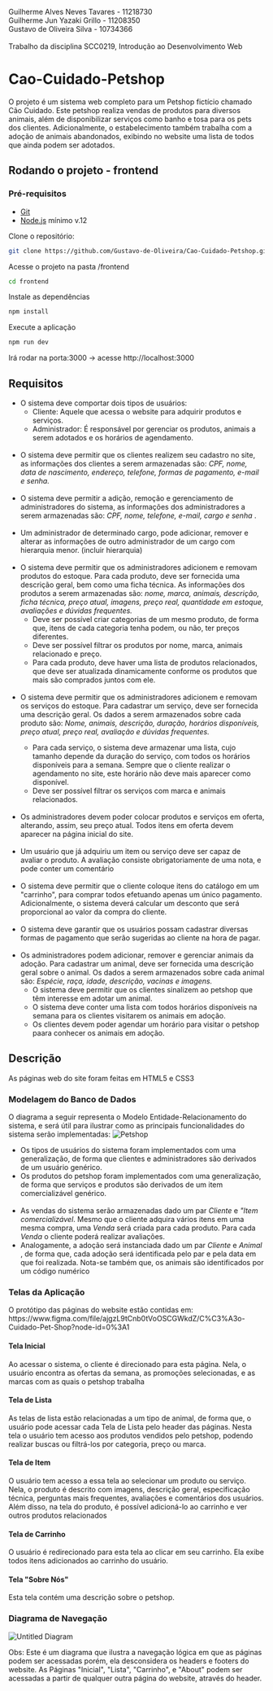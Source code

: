 Guilherme Alves Neves Tavares - 11218730 <br>
Guilherme Jun Yazaki Grillo - 11208350 <br>
Gustavo de Oliveira Silva  - 10734366 <br>
<br>
Trabalho da disciplina SCC0219, Introdução ao Desenvolvimento Web
# Cao-Cuidado-Petshop
  <p>   O projeto é um sistema web completo para um Petshop fictício chamado Cão Cuidado. Este petshop realiza vendas de produtos para diversos animais, além de disponibilizar serviços como banho e tosa para os pets dos clientes. Adicionalmente, o estabelecimento também trabalha com a adoção de animais abandonados, exibindo no website uma lista de todos que ainda podem ser adotados. </p>
 
## Rodando o projeto - frontend
### Pré-requisitos
* [Git](https://git-scm.com)
* [Node.js](https://nodejs.org/en/) mínimo v.12

Clone o repositório:
```bash
git clone https://github.com/Gustavo-de-Oliveira/Cao-Cuidado-Petshop.git
```
Acesse o projeto na pasta /frontend
```bash
cd frontend
```
Instale as dependências
```bash
npm install
```
Execute a aplicação
```bash
npm run dev
```
Irá rodar na porta:3000 -> acesse http://localhost:3000
 
## Requisitos
<p> <ul>
 
  <li> O sistema deve comportar dois tipos de usuários:
      <ul>
        <li> Cliente: Aquele que acessa o website para adquirir produtos e serviços.</li>
        <li> Administrador: É responsável por gerenciar os produtos, animais a serem adotados e os horários de agendamento.</li>
      </ul>
  </li> <br>
 
  <li> O sistema deve permitir que os clientes realizem seu cadastro no site, as informações dos clientes a serem armazenadas são: <i> CPF, nome, data de nascimento, endereço, telefone, formas de pagamento, e-mail e senha.</i> </li><br>
    
  <li> O sistema deve permitir a adição, remoção e gerenciamento de administradores do sistema, as informações dos administradores a serem armazenadas são: <i> CPF, nome, telefone, e-mail, cargo e senha </i>.</li><br>
 
  <li> Um administrador de determinado cargo, pode adicionar, remover e alterar as informações de outro administrador de um cargo com hierarquia menor. (incluir hierarquia)</li> <br>
 
  <li> O sistema deve permitir que os administradores adicionem e removam produtos do estoque. Para cada produto, deve ser fornecida uma descrição geral, bem como uma ficha técnica. As informações dos produtos a serem armazenadas são: <i> nome, marca, animais, descrição, ficha técnica, preço atual, imagens, preço real, quantidade em estoque, avaliações e dúvidas frequentes.</i>
   <ul>
     <li> Deve ser possível criar categorias de um mesmo produto, de forma que, itens de cada categoria tenha podem, ou não, ter preços diferentes. </li>
     <li> Deve ser possível filtrar os produtos por nome, marca, animais relacionado e preço. </li>
     <li> Para cada produto, deve haver uma lista de produtos relacionados, que deve ser atualizada dinamicamente conforme os produtos que mais são comprados juntos com ele.</li>
   </ul>
  </li><br>
 
  <li> O sistema deve permitir que os administradores adicionem e removam os serviços do estoque. Para cadastrar um serviço, deve ser fornecida uma descrição geral. Os dados a serem armazenados sobre cada produto são: <i> Nome, animais, descrição, duração, horários disponíveis, preço atual, preço real, avaliação e dúvidas frequentes.</i></li>
  <ul>
    <li> Para cada serviço, o sistema deve armazenar uma lista, cujo tamanho depende da duração do serviço, com todos os horários disponíveis para a semana. Sempre que o cliente realizar o agendamento no site, este horário não deve mais aparecer como disponível. </li>
    <li> Deve ser possível filtrar os serviços com marca e animais relacionados.
  </ul>
  </li><br>
 
  <li> Os administradores devem poder colocar produtos e serviços em oferta, alterando, assim, seu preço atual. Todos itens em oferta devem aparecer na página inicial do site.</li><br>
 
  <li> Um usuário que já adquiriu um item ou serviço deve ser capaz de avaliar o produto. A avaliação consiste obrigatoriamente de uma nota, e pode conter um comentário </li><br>
 
  <li> O sistema deve permitir que o cliente coloque itens do catálogo em um "carrinho", para comprar todos efetuando apenas um único pagamento. Adicionalmente, o sistema deverá calcular um desconto que será proporcional ao valor da compra do cliente. </li> <br>
 
  <li> O sistema deve garantir que os usuários possam cadastrar diversas formas de pagamento que serão sugeridas ao cliente na hora de pagar.</li><br>
 
  <li> Os administradores podem adicionar, remover e gerenciar animais da adoção. Para cadastrar um animal, deve ser fornecida uma descrição geral sobre o animal. Os dados a serem armazenados sobre cada animal são: <i> Espécie, raça, idade, descrição, vacinas e imagens.</i> 
    <ul>
      <li> O sistema deve permitir que os clientes sinalizem ao petshop que têm interesse em adotar um animal.</li>
      <li> O sistema deve conter uma lista com todos horários disponíveis na semana para os clientes visitarem os animais em adoção.</li>
      <li> Os clientes devem poder agendar um horário para visitar o petshop paara conhecer os animais em adoção. </li>
    </ul>
  </li>
</ul>
</p>
 
 ## Descrição
 <p>
 As páginas web do site foram feitas em HTML5 e CSS3

 
 ### Modelagem do Banco de Dados
 O diagrama a seguir representa o Modelo Entidade-Relacionamento do sistema, e será útil para ilustrar como as principais funcionalidades do sistema serão implementadas:
![Petshop](https://user-images.githubusercontent.com/48142112/119704277-d584fb80-be2d-11eb-8332-bfcf128ac8c1.png)

 <ul>
  <li> Os tipos de usuários do sistema foram implementados com uma generalização, de forma que clientes e administradores são derivados de um usuário genérico.</li> 
  <li> Os produtos do petshop foram implementados com uma generalização, de forma que serviços e produtos são derivados de um item comercializável genérico.</li><br>
  <li> As vendas do sistema serão armazenadas dado um par <i>Cliente</i> e <i>"Item comercializável</i>. Mesmo que o cliente adquira vários itens em uma mesma compra, uma <i>Venda</i> será criada para cada produto. Para cada <i> Venda </i> o cliente poderá realizar avaliações. </li>
  <li> Analogamente, a adoção será instanciada dado um par <i> Cliente </i> e <i> Animal </i>, de forma que, cada adoção será identificada pelo par e pela data em que foi realizada. Nota-se também que, os animais são identificados por um código numérico</li>
 </ul>
</p>

### Telas da Aplicação
<p> O protótipo das páginas do website estão contidas em: https://www.figma.com/file/ajgzL9tCnb0tVoOSCGWkdZ/C%C3%A3o-Cuidado-Pet-Shop?node-id=0%3A1 </p>

#### Tela Inicial
  <p> Ao acessar o sistema, o cliente é direcionado para esta página. Nela, o usuário encontra as ofertas da semana, as promoções selecionadas, e as marcas com as quais o petshop trabalha </p>
  
#### Tela de Lista
  <p> As telas de lista estão relacionadas a um tipo de animal, de forma que, o usuário pode acessar cada Tela de Lista pelo header das páginas. Nesta tela o usuário tem acesso aos produtos vendidos pelo petshop, podendo realizar buscas ou filtrá-los por categoria, preço ou marca.</p>
  
#### Tela de Item
  <p> O usuário tem acesso a essa tela ao selecionar um produto ou serviço. Nela, o produto é descrito com imagens, descrição geral, especificação técnica, perguntas mais frequentes, avaliações e comentários dos usuários. Além disso, na tela do produto, é possível adicioná-lo ao carrinho e ver outros produtos relacionados</p>

#### Tela de Carrinho
  <p> O usuário é redirecionado para esta tela ao clicar em seu carrinho. Ela exibe todos itens adicionados ao carrinho do usuário. </p>

#### Tela "Sobre Nós"
  <p> Esta tela contém uma descrição sobre o petshop. </p>


### Diagrama de Navegação

![Untitled Diagram](https://user-images.githubusercontent.com/48142112/119587739-af1b7d80-bda5-11eb-8857-b0cbc2a02dee.png)

Obs: Este é um diagrama que ilustra a navegação lógica em que as páginas podem ser acessadas porém, ela desconsidera os headers e footers do website. As Páginas "Inicial", "Lista", "Carrinho", e "About" podem ser acessadas a partir de qualquer outra página do website, através do header.


